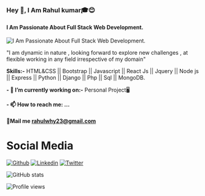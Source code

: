 ### Hey 👋, I Am Rahul kumar🎓😊 
#### I Am Passionate About Full Stack Web Development.
![I Am Passionate About Full Stack Web Development.](https://pbs.twimg.com/profile_banners/1341616543566712832/1615440049/600x200)

"I am dynamic in nature , looking forward to explore new challenges , at flexible working in any field irrespective of my domain"

**Skills:-** 
HTML&CSS || Bootstrap || Javascript || React Js || Jquery || Node js || Express || Python || Django || Php || Sql || MongoDB.

**- 🔭 I’m currently working on:-** 
           Personal Project🖥 

**- 📫 How to reach me: ...**
 #### 💌Mail me [rahulwhy23@gmail.com]()


# Social Media #
[![Github](https://img.shields.io/badge/-Github-000?style=flat&logo=Github&logoColor=white)](https://github.com/rahulkr23)
[![Linkedin](https://img.shields.io/badge/-LinkedIn-blue?style=flat&logo=Linkedin&logoColor=white)](https://www.linkedin.com/in/rahulkr23)
[![Twitter](https://img.shields.io/badge/-twitter-c13584?style=flat&labelColor=c13584&logo=twitter&logoColor=white)](https://twitter.com/@rahulwhy23)






![GitHub stats](https://github-readme-stats.vercel.app/api?username=rahulkr23&show_icons=true&theme=tokyonight)  

![Profile views](https://gpvc.arturio.dev/rahulkr23)  
